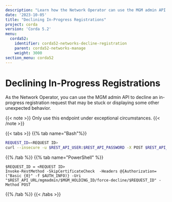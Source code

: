 ```yaml
---
description: "Learn how the Network Operator can use the MGM admin API to decline an in-progress registration request that may be stuck or displaying some other unexpected behavior."
date: '2023-10-05'
title: "Declining In-Progress Registrations"
project: corda
version: 'Corda 5.2'
menu:
  corda52:
    identifier: corda52-networks-decline-registration
    parent: corda52-networks-manage
    weight: 3000
section_menu: corda52
---
```

# Declining In-Progress Registrations

As the Network Operator, you can use the MGM admin API to decline an in-progress registration request that may be stuck or displaying some other unexpected behavior.

{{< note >}}
Only use this endpoint under exceptional circumstances.
{{< /note >}}

{{< tabs >}}
{{% tab name="Bash"%}}
```bash
REQUEST_ID=<REQUEST ID>
curl --insecure -u $REST_API_USER:$REST_API_PASSWORD -X POST $REST_API_URL/mgmadmin/$MGM_HOLDING_ID/force-decline/$REQUEST_ID
```
{{% /tab %}}
{{% tab name="PowerShell" %}}
```shell
$REQUEST_ID = <REQUEST ID>
Invoke-RestMethod -SkipCertificateCheck  -Headers @{Authorization=("Basic {0}" -f $AUTH_INFO)} -Uri "$REST_API_URL/mgmadmin/$MGM_HOLDING_ID/force-decline/$REQUEST_ID" -Method POST
```
{{% /tab %}}
{{< /tabs >}}
